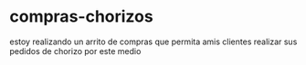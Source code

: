 # compras-chorizos
estoy realizando un arrito de compras que permita amis clientes realizar sus pedidos de chorizo por este medio 
